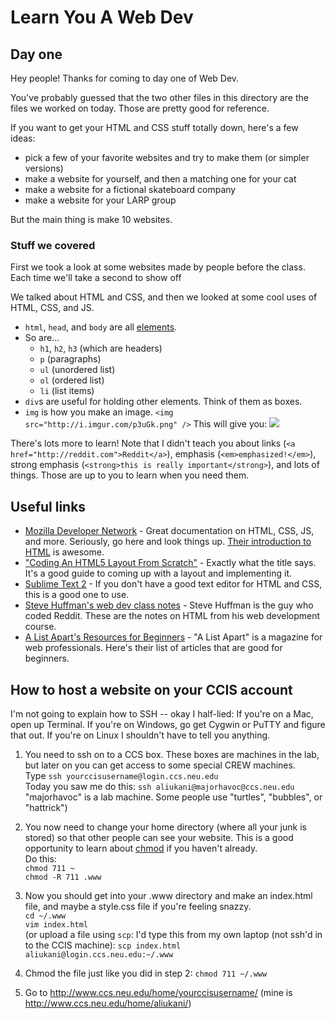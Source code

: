 # Learn You A Web Dev
## Day one

Hey people! Thanks for coming to day one of Web Dev.

You've probably guessed that the two other files in this directory are
the files we worked on today. Those are pretty good for reference.

If you want to get your HTML and CSS stuff totally down, here's a few
ideas:  

* pick a few of your favorite websites and try to make them (or
  simpler versions)
* make a website for yourself, and then a matching one for your cat
* make a website for a fictional skateboard company
* make a website for your LARP group

But the main thing is make 10 websites.

### Stuff we covered

First we took a look at some websites made by people before the class.
Each time we'll take a second to show off 

We talked about HTML and CSS, and then we looked at some cool uses of
HTML, CSS, and JS.

* `html`, `head`, and `body` are all [elements][].
* So are...
  * `h1`, `h2`, `h3` (which are headers)
  * `p` (paragraphs)
  * `ul` (unordered list)
  * `ol` (ordered list)
  * `li` (list items)
* `div`s are useful for holding other elements. Think of them as
  boxes.
* `img` is how you make an image.
  `<img src="http://i.imgur.com/p3uGk.png" />`
  This will give you:
    ![](http://i.imgur.com/p3uGk.png)

There's lots more to learn! Note that I didn't teach you about links
(`<a href="http://reddit.com">Reddit</a>`), emphasis
(`<em>emphasized!</em>`), strong emphasis (`<strong>this is
really important</strong>`), and lots of things. Those are up to you
to learn when you need them.

[elements]: https://developer.mozilla.org/en-US/docs/HTML/Introduction#Elements_-_the_basic_building_blocks

## Useful links

* [Mozilla Developer Network][mdn] - Great documentation on HTML, CSS,
  JS, and more. Seriously, go here and look things up. [Their
introduction to HTML][intro] is awesome.
* ["Coding An HTML5 Layout From Scratch"][html5] - Exactly what the
  title says. It's a good guide to coming up with a layout and
  implementing it.
* [Sublime Text 2][subl] - If you don't have a good text editor for
  HTML and CSS, this is a good one to use.
* [Steve Huffman's web dev class notes][huff] - Steve Huffman is the guy who coded Reddit. These are the notes on HTML from his web development course.
* [A List Apart's Resources for Beginners][ala] - "A List Apart" is a magazine for web professionals. Here's their list of articles that are good for beginners.

[mdn]: https://developer.mozilla.org/en-US/
[intro]: https://developer.mozilla.org/en-US/docs/HTML/Introduction
[html5]: http://coding.smashingmagazine.com/2009/08/04/designing-a-html-5-layout-from-scratch/
[subl]: http://www.sublimetext.com/
[huff]: http://www.udacity.com/wiki/CS253%20Unit%201?course=cs253#world-wide-web
[ala]: http://www.alistapart.com/articles/alaprimer2/


## How to host a website on your CCIS account

I'm not going to explain how to SSH -- okay I half-lied: If
you're on a Mac, open up Terminal. If you're on Windows, go get Cygwin
or PuTTY and figure that out. If you're on Linux I shouldn't have to
tell you anything.

1. You need to ssh on to a CCS box. These boxes are machines in the
   lab, but later on you can get access to some special CREW machines.  
   Type `ssh yourccisusername@login.ccs.neu.edu`  
   Today you saw me do this:
    `ssh aliukani@majorhavoc@ccs.neu.edu`
    "majorhavoc" is a lab machine. Some people use "turtles", "bubbles", or "hattrick")

2. You now need to change your home directory (where all your junk is
   stored) so that other people can see your website. This is a good
   opportunity to learn about [chmod][] if you haven't already.  
   Do this:  
    `chmod 711 ~`  
    `chmod -R 711 .www`  

3. Now you should get into your .www directory and make an index.html
   file, and maybe a style.css file if you're feeling snazzy.  
    `cd ~/.www`  
    `vim index.html`  
    (or upload a file using `scp`: I'd type this from my own laptop (not ssh'd in to the CCIS machine): `scp index.html aliukani@login.ccs.neu.edu:~/.www`

4. Chmod the file just like you did in step 2: `chmod 711 ~/.www`

5. Go to http://www.ccs.neu.edu/home/yourccisusername/ (mine is http://www.ccs.neu.edu/home/aliukani/)

[chmod]: http://en.wikipedia.org/wiki/Chmod

